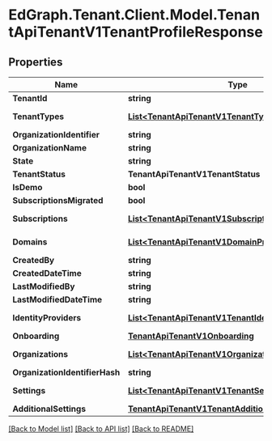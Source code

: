 # EdGraph.Tenant.Client.Model.TenantApiTenantV1TenantProfileResponse

## Properties

Name | Type | Description | Notes
------------ | ------------- | ------------- | -------------
**TenantId** | **string** |  | [optional] 
**TenantTypes** | [**List&lt;TenantApiTenantV1TenantType&gt;**](TenantApiTenantV1TenantType.md) |  | [optional] [readonly] 
**OrganizationIdentifier** | **string** |  | [optional] 
**OrganizationName** | **string** |  | [optional] 
**State** | **string** |  | [optional] 
**TenantStatus** | **TenantApiTenantV1TenantStatus** |  | [optional] 
**IsDemo** | **bool** |  | [optional] 
**SubscriptionsMigrated** | **bool** |  | [optional] 
**Subscriptions** | [**List&lt;TenantApiTenantV1SubscriptionProfileResponse&gt;**](TenantApiTenantV1SubscriptionProfileResponse.md) |  | [optional] [readonly] 
**Domains** | [**List&lt;TenantApiTenantV1DomainProfileResponse&gt;**](TenantApiTenantV1DomainProfileResponse.md) |  | [optional] [readonly] 
**CreatedBy** | **string** |  | [optional] 
**CreatedDateTime** | **string** |  | [optional] 
**LastModifiedBy** | **string** |  | [optional] 
**LastModifiedDateTime** | **string** |  | [optional] 
**IdentityProviders** | [**List&lt;TenantApiTenantV1TenantIdentityProviders&gt;**](TenantApiTenantV1TenantIdentityProviders.md) |  | [optional] [readonly] 
**Onboarding** | [**TenantApiTenantV1Onboarding**](TenantApiTenantV1Onboarding.md) |  | [optional] 
**Organizations** | [**List&lt;TenantApiTenantV1Organization&gt;**](TenantApiTenantV1Organization.md) |  | [optional] [readonly] 
**OrganizationIdentifierHash** | **string** |  | [optional] 
**Settings** | [**List&lt;TenantApiTenantV1TenantSetting&gt;**](TenantApiTenantV1TenantSetting.md) |  | [optional] [readonly] 
**AdditionalSettings** | [**TenantApiTenantV1TenantAdditionalSetting**](TenantApiTenantV1TenantAdditionalSetting.md) |  | [optional] 

[[Back to Model list]](../README.md#documentation-for-models) [[Back to API list]](../README.md#documentation-for-api-endpoints) [[Back to README]](../README.md)

